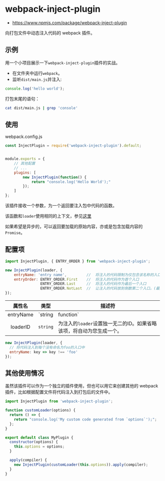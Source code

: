 # webpack-inject-plugin

- https://www.npmjs.com/package/webpack-inject-plugin

向打包文件中动态注入代码的 webpack 插件。

## 示例

用一个小项目展示一下`webpack-inject-plugin`插件的实战。

- 在文件夹中运行`webpack`。
- 监听`dist/main.js`并注入:

```js
console.log('hello world');
```

打包末尾的语句：

```bash
cat dist/main.js | grep 'console'
```

## 使用

webpack.config.js

```js
const InjectPlugin = require('webpack-inject-plugin').default;


module.exports = {
    // 其他配置
    // ...
    plugins: [
        new InjectPlugin(function() {
            return "console.log('Hello World');"
        });
    ]
};
```

该插件接收一个参数，为一个返回要注入包中代码的函数。

该函数和`loader`使用相同的上下文，参见[这里](https://webpack.js.org/api/loaders/#the-loader-context)

如果希望是异步的，可以返回要加载的原始内容，亦或是包含加载内容的`Promise`。

## 配置项

```js
import InjectPlugin, { ENTRY_ORDER } from 'webpack-inject-plugin';

new InjectPlugin(loader, {
    entryName: 'entry name',         //  将注入的代码限制为仅包含该名称的入口
    entryOrder: ENTRY_ORDER.First    //  将注入的代码作为首个入口
                ENTRY_ORDER.Last     //  将注入的代码作为最后一个入口
                ENTRY_ORDER.NotLast  //  让注入的代码放到倒数第二个入口。(最后一个入口模块是 bundle 的API。当你不想重写它时很有用。)它是默认值。
});
```

| 属性名 | 类型 | 描述符 |
|:----:|:----:|------|
| entryName | `string | function` | 代码注入的入口过滤器。如果是字符串，则只是用具有相同名称的入口。如果是函数，则会在每个入口上调用 —— 但只对返回`true`的入口注入代码。|
| loaderID | `string` | 为注入的`loader`设置独一无二的ID。如果省略该项，将自动为您生成一个。|

```js
new InjectPlugin(loader, {
  // 将代码注入到每个没有命名为foo的入口中
  entryName: key => key !== 'foo'
});
```

## 其他使用情况

虽然该插件可以作为一个独立的插件使用，但也可以用它来创建其他的 webpack 插件，比如根据配置文件将代码注入到打包后的文件中。

```js
import InjectPlugin from 'webpack-inject-plugin';

function customLoader(options) {
  return () => {
    return "console.log('My custom code generated from `options`');";
  };
}

export default class MyPlugin {
  constructor(options) {
    this.options = options;
  }

  apply(compiler) {
    new InjectPlugin(customLoader(this.options)).apply(compiler);
  }
}
```
